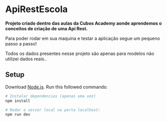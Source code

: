 # ApiRestEscola

**Projeto criado dentro das aulas da Cubos Academy aonde aprendemos o conceitos de criação de uma Api Rest.**

Para poder rodar em sua maquina e testar a aplicação segue um pequeno passo a passo!

Todos os dados presentes nesse projeto são apenas para modelos não utilizei dados reais..

## Setup

Download [Node.js](https://nodejs.org/en/download/).
Run this followed commands:

```bash
# Instalar dependencias (apenas uma vez)
npm install

# Rodar o server local na porta localhost:
npm run dev
```
